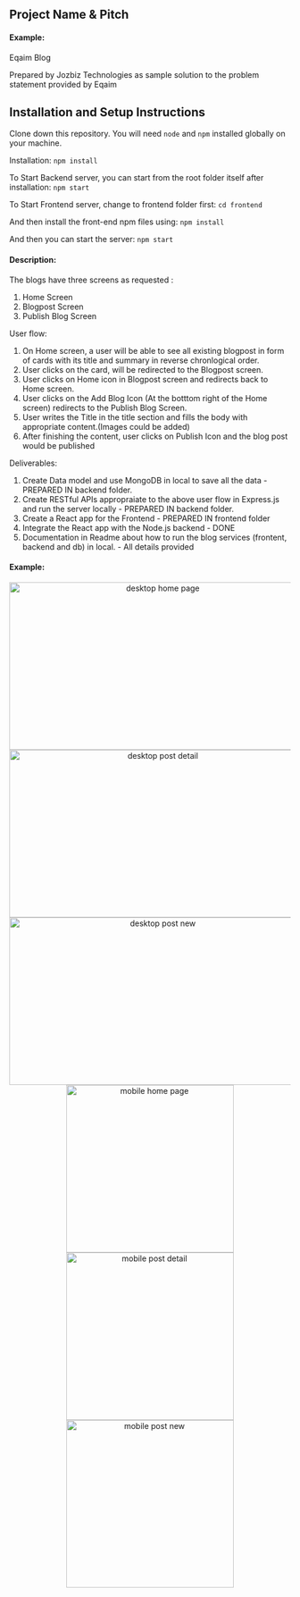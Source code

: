 ## Project Name & Pitch

#### Example:

Eqaim Blog 

Prepared by Jozbiz Technologies as sample solution to the problem statement provided by Eqaim


## Installation and Setup Instructions

Clone down this repository. You will need `node` and `npm` installed globally on your machine.  

Installation:
`npm install`   

To Start Backend server, you can start from the root folder itself after installation:
`npm start`

To Start Frontend server, change to frontend folder first:
`cd frontend`

And then install the front-end npm files using:
`npm install`

And then you can start the server:
`npm start`



#### Description: 

The blogs have three screens as requested :
1. Home Screen
2. Blogpost Screen
3. Publish Blog Screen

User flow:
1. On Home screen, a user will be able to see all existing blogpost in form of cards with its title and summary in reverse chronlogical order.
2. User clicks on the card, will be redirected to the Blogpost screen.
3. User clicks on Home icon in Blogpost screen and redirects back to Home screen.
4. User clicks on the Add Blog Icon (At the botttom right of the Home screen) redirects to the Publish Blog Screen.
5. User writes the Title in the title section and fills the body with appropriate content.(Images could be added)
6. After finishing the content, user clicks on Publish Icon and the blog post would be published

Deliverables:
1. Create Data model and use MongoDB in local to save all the data - PREPARED IN backend folder.
2. Create RESTful APIs appropraiate to the above user flow in Express.js and run the server locally - PREPARED IN backend folder.
3. Create a React app for the Frontend - PREPARED IN frontend folder
4. Integrate the React app with the Node.js backend - DONE
5. Documentation in Readme about how to run the blog services (frontent, backend and db) in local. - All details provided


#### Example:   

<p align="center">

 <img alt="desktop home page" src="https://i.imgur.com/4Y2uwh8.png" width="534" height="300" />
 <img alt="desktop post detail" src="https://i.imgur.com/hHdJBFb.png" width="534" height="300" />
 <img alt="desktop post new" src="https://i.imgur.com/nfS3Rj3.png" width="534" height="300" />
 <br/>
 <img alt="mobile home page" src="https://i.imgur.com/bE4uIvX.png"  height="300" />
 <br/>
 <img alt="mobile post detail" src="https://i.imgur.com/TAoJ7YF.png" height="300" />
 <br/>
 <img alt="mobile post new" src="https://i.imgur.com/6ufDqs1.png" height="300" /> 
</p>
